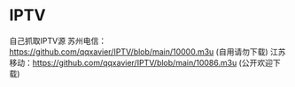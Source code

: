 # IPTV
自己抓取IPTV源
苏州电信：https://github.com/qqxavier/IPTV/blob/main/10000.m3u (自用请勿下载)
江苏移动：https://github.com/qqxavier/IPTV/blob/main/10086.m3u (公开欢迎下载)

